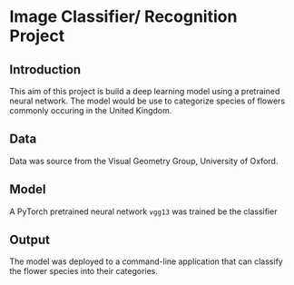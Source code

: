 # Image Classifier/ Recognition Project

## Introduction
This aim of this project is build a deep learning model using a pretrained neural network. The model would be use to categorize species of flowers commonly occuring in the United Kingdom.

## Data
Data was source from the Visual Geometry Group, University of Oxford.

## Model
A PyTorch pretrained neural network ``vgg13`` was trained be the classifier

## Output 
The model was deployed to a command-line application that can classify the flower species into their categories.

